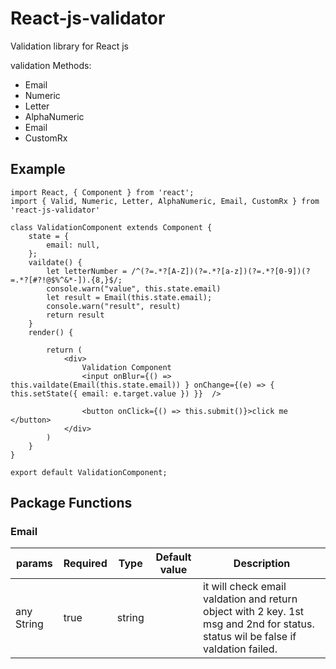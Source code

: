# React-js-validator
Validation library for React js 

validation Methods:
+ Email
+ Numeric
+ Letter
+ AlphaNumeric
+ Email
+ CustomRx
 
 ## Example
````
import React, { Component } from 'react';
import { Valid, Numeric, Letter, AlphaNumeric, Email, CustomRx } from 'react-js-validator'

class ValidationComponent extends Component {
    state = {
        email: null,
    };
    vaildate() {
        let letterNumber = /^(?=.*?[A-Z])(?=.*?[a-z])(?=.*?[0-9])(?=.*?[#?!@$%^&*-]).{8,}$/;
        console.warn("value", this.state.email)
        let result = Email(this.state.email);
        console.warn("result", result)
        return result
    }
    render() {

        return (
            <div>
                Validation Component
                <input onBlur={() => this.vaildate(Email(this.state.email)) } onChange={(e) => { this.setState({ email: e.target.value }) }}  />
               
                <button onClick={() => this.submit()}>click me </button>
            </div>
        )
    }
}

export default ValidationComponent;
````

## Package Functions

### Email

| params          | Required | Type     | Default value | Description                                                                                                                  |
|-----------------|----------|----------|---------------|------------------------------------------------------------------------------------------------------------------------------|
|   any String    | true     | string   |               | it will check email valdation and return object with 2 key. 1st msg and 2nd for status. status wil be false if valdation failed.                                                                 |
